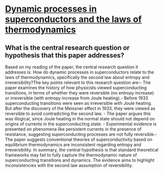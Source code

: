 # [Dynamic processes in superconductors and the laws of thermodynamics](https://arxiv.org/abs/2110.0386)

## What is the central research question or hypothesis that this paper addresses?

Based on my reading of the paper, the central research question it addresses is: How do dynamic processes in superconductors relate to the laws of thermodynamics, specifically the second law about entropy and irreversibility?The key points relevant to this research question are:- The paper examines the history of how physicists viewed superconducting transitions, in terms of whether they were reversible (no entropy increase) or irreversible (with entropy increase from Joule heating).- Before 1933 superconducting transitions were seen as irreversible with Joule heating. But after the discovery of the Meissner effect in 1933, they were viewed as reversible to avoid contradicting the second law. - The paper argues this was illogical, since Joule heating in the normal state should not depend on origins of currents in the superconducting state. - Experimental evidence is presented on phenomena like persistent currents in the presence of resistance, suggesting superconducting processes are not fully reversible.- The paper suggests conventional theories of superconductivity based on equilibrium thermodynamics are inconsistent regarding entropy and irreversibility. In summary, the central hypothesis is that standard theoretical frameworks may fail to fully capture the thermodynamic nature of superconducting transitions and dynamics. The evidence aims to highlight inconsistencies with the second law assumption of reversibility.
